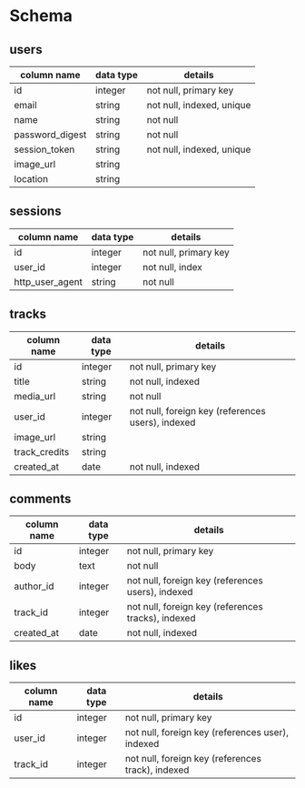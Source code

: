 # Schema

## users

column name | data type | details
----------- | --------- | -------
id          | integer   | not null, primary key
email       | string    | not null, indexed, unique
name        | string    | not null
password_digest | string | not null
session_token | string | not null, indexed, unique
image_url   | string
location    | string

## sessions

column name | data type | details
----------- | --------- | -------
id          | integer   | not null, primary key
user_id     | integer   | not null, index
http_user_agent | string | not null

## tracks

column name | data type | details
----------- | --------- | -------
id          |  integer  | not null, primary key
title       |  string   | not null, indexed
media_url   |  string   | not null
user_id     |  integer  | not null, foreign key (references users), indexed
image_url   |  string
track_credits | string
created_at  |  date     | not null, indexed

## comments
column name | data type | details
----------- | --------- | -------
id          |  integer  | not null, primary key
body        |  text     | not null
author_id   |  integer  | not null, foreign key (references users), indexed
track_id    |  integer  | not null, foreign key (references tracks), indexed
created_at  |  date     | not null, indexed

## likes

column name | data type | details
----------- | --------- | -------
id          |  integer  | not null, primary key
user_id     |  integer  | not null, foreign key (references user), indexed
track_id    |  integer  | not null, foreign key (references track), indexed
